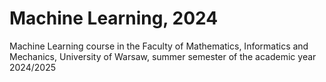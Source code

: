 # Machine Learning, 2024

Machine Learning course in the Faculty of Mathematics, Informatics and Mechanics, University of Warsaw, summer semester of the academic year 2024/2025

